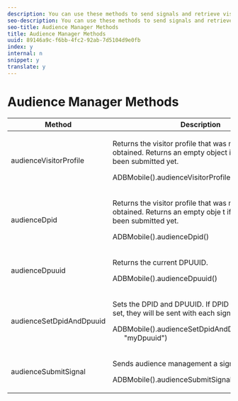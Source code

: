 ```yaml
---
description: You can use these methods to send signals and retrieve visitor segments from Audience Manager.
seo-description: You can use these methods to send signals and retrieve visitor segments from Audience Manager.
seo-title: Audience Manager Methods
title: Audience Manager Methods
uuid: 89146a9c-f6bb-4fc2-92ab-7d5104d9e0fb
index: y
internal: n
snippet: y
translate: y
---
```


# Audience Manager Methods



<table id="table_0DD1B40D95624AF6AB53622F8DDCDEFA"> 
 <thead> 
  <tr> 
   <th colname="col1" class="entry"> Method </th> 
   <th colname="col2" class="entry"> Description </th> 
  </tr>
 </thead>
 <tbody> 
  <tr> 
   <td colname="col1"> <p><span class="codeph"> audienceVisitorProfile</span> </p> </td> 
   <td colname="col2"> <p>Returns the visitor profile that was most recently obtained. Returns an empty object if no signal has been submitted yet. </p> <p> 
     <codeblock>
       ADBMobile().audienceVisitorProfile()
     </codeblock> </p> </td> 
  </tr> 
  <tr> 
   <td colname="col1"> <p><span class="codeph"> audienceDpid</span> </p> </td> 
   <td colname="col2"> <p>Returns the visitor profile that was most recently obtained. Returns an empty obje t if no signal has been submitted yet. </p> <p> 
     <codeblock>
       ADBMobile().audienceDpid()
     </codeblock> </p> </td> 
  </tr> 
  <tr> 
   <td colname="col1"> <p><span class="codeph"> audienceDpuuid</span> </p> </td> 
   <td colname="col2"> <p>Returns the current DPUUID. </p> <p> 
     <codeblock>
       ADBMobile().audienceDpuuid()
     </codeblock> </p> </td> 
  </tr> 
  <tr> 
   <td colname="col1"> <p><span class="codeph"> audienceSetDpidAndDpuuid</span> </p> </td> 
   <td colname="col2"> <p>Sets the DPID and DPUUID. If DPID and DPUUID are set, they will be sent with each signal. </p> <p> 
     <codeblock>
      ADBMobile().audienceSetDpidAndDpuuid("myDpid",
      &nbsp;&nbsp;&nbsp;&nbsp;&nbsp;&nbsp;"myDpuuid")
     </codeblock> </p> </td> 
  </tr> 
  <tr> 
   <td colname="col1"> <p><span class="codeph"> audienceSubmitSignal</span> </p> </td> 
   <td colname="col2"> <p>Sends audience management a signal with traits. </p> <p> 
     <codeblock>
       ADBMobile().audienceSubmitSignal()
     </codeblock> </p> </td> 
  </tr> 
 </tbody> 
</table>

